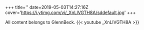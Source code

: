 +++
title=''
date=2019-05-03T14:27:16Z
cover='https://i.ytimg.com/vi/_XnLIVGTH8A/sddefault.jpg'
+++

All content belongs to GlennBeck.
{{< youtube _XnLIVGTH8A >}}
